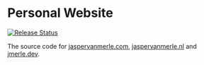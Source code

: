 # Personal Website

[![Release Status](https://github.com/jmerle/personal-website/workflows/Release/badge.svg)](https://github.com/jmerle/personal-website/actions?query=workflow%3ARelease)

The source code for [jaspervanmerle.com](https://jaspervanmerle.com/), [jaspervanmerle.nl](https://jaspervanmerle.nl/) and [jmerle.dev](https://jmerle.dev/).
